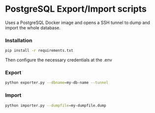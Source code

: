 # PostgreSQL Export/Import scripts
Uses a PostgreSQL Docker image and opens a SSH tunnel to dump and import the whole database.

### Installation
```sh
pip install -r requirements.txt
```
Then configure the necessary credentials at the .env

### Export
```sh
python exporter.py --dbname=my-db-name --tunnel
```

### Import
```sh
python importer.py --dumpfile=my-dumpfile.dump
```